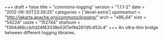 +++
draft = false
title = "commons-logging"
version = "1.1.1-2"
date = "2012-06-30T23:39:25"
categories = ['devel-extra']
upstreamurl = "http://jakarta.apache.org/commons/logging/"
arch = "x86_64"
size = "54224"
usize = "152744"
sha1sum = "f394d66ccb0d24f63338e53f7ef8d267dfc453c4"
+++
An ultra-thin bridge between different logging libraries.
